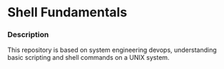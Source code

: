 # Shell Fundamentals

### Description
This repository is based on system engineering devops, understanding basic scripting and shell commands on a UNIX system.
